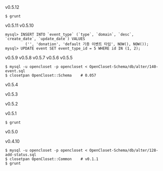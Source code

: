 v0.5.12

    $ grunt

v0.5.11
v0.5.10

    mysql> INSERT INTO `event_type` (`type`, `domain`, `desc`, `create_date`, `update_date`) VALUES
             ('', 'donation', 'default 기증 이벤트 타입', NOW(), NOW());
    mysql> UPDATE event SET event_type_id = 5 WHERE id IN (1, 2);

v0.5.9
v0.5.8
v0.5.7
v0.5.6
v0.5.5

    $ mysql -u opencloset -p opencloset < OpenCloset-Schema/db/alter/140-event.sql
    $ closetpan OpenCloset::Schema    # 0.057

v0.5.4

v0.5.3

v0.5.2

v0.5.1

    $ grunt

v0.5.0

v0.4.10

    $ mysql -u opencloset -p opencloset < OpenCloset-Schema/db/alter/128-add-status.sql
    $ closetpan OpenCloset::Common    # v0.1.1
    $ grunt
